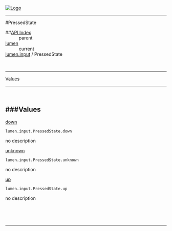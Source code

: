 
[![Logo](../../../images/logo.png)](../../../index.html)

---

#PressedState


##[API Index](../../../api/index.html#lumen.input)   
&emsp;&emsp;&emsp;parent    
[lumen](../)     
&emsp;&emsp;&emsp;current    
[lumen.input](./) / PressedState

<br/>

---


[Values](#Values)   


---

&nbsp;   

<a class="lift" name="Values" ></a>
###Values   
---
<a class="lift" name="down" href="#down">down</a>



`lumen.input.PressedState.down`

<span class="small_desc_flat"> no description </span>   

<a class="lift" name="unknown" href="#unknown">unknown</a>



`lumen.input.PressedState.unknown`

<span class="small_desc_flat"> no description </span>   

<a class="lift" name="up" href="#up">up</a>



`lumen.input.PressedState.up`

<span class="small_desc_flat"> no description </span>   

&nbsp;   



&nbsp;
&nbsp;
&nbsp;

---  


&nbsp;   
&nbsp;   